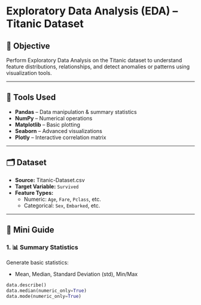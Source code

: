 # Exploratory Data Analysis (EDA) – Titanic Dataset

## 📌 Objective
Perform Exploratory Data Analysis on the Titanic dataset to understand feature distributions, relationships, and detect anomalies or patterns using visualization tools.

---

## 🔧 Tools Used
- **Pandas** – Data manipulation & summary statistics  
- **NumPy** – Numerical operations  
- **Matplotlib** – Basic plotting  
- **Seaborn** – Advanced visualizations  
- **Plotly** – Interactive correlation matrix  

---

## 🗂️ Dataset
- **Source:** Titanic-Dataset.csv  
- **Target Variable:** `Survived`  
- **Feature Types:**
  - Numeric: `Age`, `Fare`, `Pclass`, etc.
  - Categorical: `Sex`, `Embarked`, etc.

---

## 📝 Mini Guide

### 1. 📊 Summary Statistics
Generate basic statistics:
- Mean, Median, Standard Deviation (std), Min/Max
```python
data.describe()
data.median(numeric_only=True)
data.mode(numeric_only=True)
